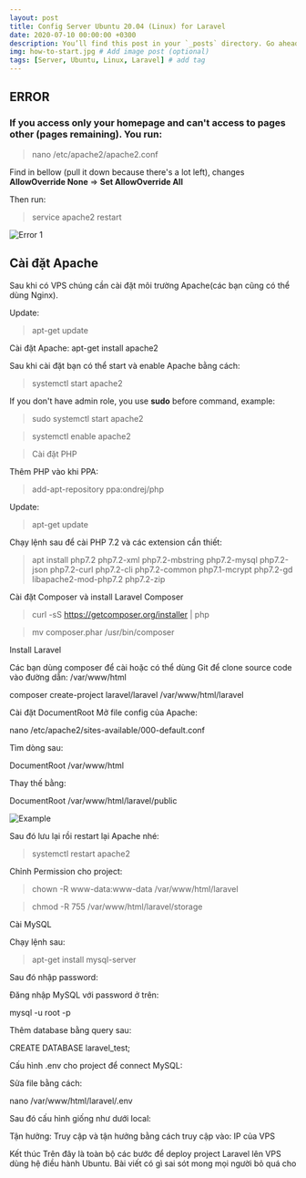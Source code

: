 ```yaml
---
layout: post
title: Config Server Ubuntu 20.04 (Linux) for Laravel
date: 2020-07-10 00:00:00 +0300
description: You’ll find this post in your `_posts` directory. Go ahead and edit it and re-build the site to see your changes. # Add post description (optional)
img: how-to-start.jpg # Add image post (optional)
tags: [Server, Ubuntu, Linux, Laravel] # add tag
---
```

## ERROR
### If you access only your homepage and can't access to pages other (pages remaining). You run:
>nano /etc/apache2/apache2.conf 

Find in bellow (pull it down because there's a lot left), changes  <strong>AllowOverride None</strong> => <strong>Set AllowOverride All</strong>

Then run:
>service apache2 restart

![Error 1]({{site.baseurl}}/assets/img/ubuntu_laravel_2.jpg)


## Cài đặt Apache
Sau khi có VPS chúng cần cài đặt môi trường Apache(các bạn cũng có thể dùng Nginx).

Update: 
> apt-get update

Cài đặt Apache: apt-get install apache2

Sau khi cài đặt bạn có thể start và enable Apache bằng cách:

>systemctl start apache2

If you don't have admin role, you use <strong>sudo</strong> before command, example:
>sudo systemctl start apache2

>systemctl enable apache2
 
>Cài đặt PHP

Thêm PHP vào khi PPA:

>add-apt-repository ppa:ondrej/php

Update:

>apt-get update

Chạy lệnh sau để cài PHP 7.2 và các extension cần thiết:

>apt install php7.2 php7.2-xml php7.2-mbstring php7.2-mysql php7.2-json php7.2-curl php7.2-cli php7.2-common php7.1-mcrypt php7.2-gd libapache2-mod-php7.2 php7.2-zip

Cài đặt Composer và install Laravel
Composer

>curl -sS https://getcomposer.org/installer | php

>mv composer.phar /usr/bin/composer

Install Laravel

Các bạn dùng composer để cài hoặc có thể dùng Git để clone source code vào đường dẫn: /var/www/html

composer create-project laravel/laravel /var/www/html/laravel

Cài đặt DocumentRoot
Mở file config của Apache:

nano /etc/apache2/sites-available/000-default.conf

Tìm dòng sau:

DocumentRoot /var/www/html

Thay thế bằng:

DocumentRoot /var/www/html/laravel/public

![Example]({{site.baseurl}}/assets/img/ubuntu_laravel_1.jpg)

Sau đó lưu lại rồi restart lại Apache nhé:

>systemctl restart apache2

Chỉnh Permission cho project:

>chown -R www-data:www-data /var/www/html/laravel

>chmod -R 755 /var/www/html/laravel/storage

Cài MySQL

Chạy lệnh sau:

>apt-get install mysql-server

Sau đó nhập password:



Đăng nhập MySQL với password ở trên:

mysql -u root -p


Thêm database bằng query sau:

CREATE DATABASE laravel_test;


Cấu hình .env cho project để connect MySQL:

Sửa file bằng cách:

nano /var/www/html/laravel/.env

Sau đó cấu hình giống như dưới local:

Tận hưởng:
Truy cập và tận hưởng bằng cách truy cập vào: IP của VPS

Kết thúc
Trên đây là toàn bộ các bước để deploy project Laravel lên VPS dùng hệ điều hành Ubuntu. Bài viết có gì sai sót mong mọi người bỏ quá cho